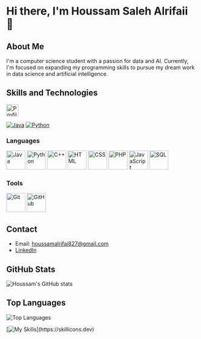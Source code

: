# Hi there, I'm Houssam Saleh Alrifaii 👋

## About Me
I'm a computer science student with a passion for data and AI. Currently, I'm focused on expanding my programming skills to pursue my dream work in data science and artificial intelligence.

## Skills and Technologies
<img src="https://github.com/marwin1991/profile-technology-icons/assets/76012086/4ec200c2-acdf-4c42-b419-cd49cba3d09f" alt="Profile Technology Icons" width="32" height="32">

[![Java](https://skillicons.dev/icons?i=java)](https://skillicons.dev)
[![Python](https://skillicons.dev/icons?i=py)](https://skillicons.dev)

### Languages
<p align="left">
  <img src="https://media.giphy.com/media/RiTjGjekHkKcbLxp9Q/giphy.gif" alt="Java" width="50" height="50"/>
  <img src="https://media.giphy.com/media/KAq5w47R9rmTuvWOWa/giphy.gif" alt="Python" width="50" height="50"/>
  <img src="https://media.giphy.com/media/SiMcadhDEZDmuwLqfj/giphy.gif" alt="C++" width="50" height="50"/>
  <img src="https://media.giphy.com/media/XAxylRMCdpbEWUAvr8/giphy.gif" alt="HTML" width="50" height="50"/>
  <img src="https://media.giphy.com/media/fsEaZldNC8A1PJ3mwp/giphy.gif" alt="CSS" width="50" height="50"/>
  <img src="https://media.giphy.com/media/ZVik7pBtu9dNS/giphy.gif" alt="PHP" width="50" height="50"/>
  <img src="https://media.giphy.com/media/ln7z2eWriiQAllfVcn/giphy.gif" alt="JavaScript" width="50" height="50"/>
  <img src="https://media.giphy.com/media/3ov9jNziFTMfzSumAw/giphy.gif" alt="SQL" width="50" height="50"/>
</p>

### Tools
<p align="left">
  <img src="https://media.giphy.com/media/kH6CqYiquZawmU1HI6/giphy.gif" alt="Git" width="50" height="50"/>
  <img src="https://media.giphy.com/media/4kIWpRT2Dm6A3TAVuS/giphy.gif" alt="GitHub" width="50" height="50"/>
</p>

## Contact
- Email: [houssamalrifai827@gmail.com](mailto:houssamalrifai827@gmail.com)
- [LinkedIn](https://www.linkedin.com/in/houssam-saleh-alrifaii-989792242/)


## GitHub Stats
![Houssam's GitHub stats](https://github-readme-stats.vercel.app/api?username=HoussamAlrifaii&show_icons=true&theme=radical)

## Top Languages
![Top Languages](https://github-readme-stats.vercel.app/api/top-langs/?username=HoussamAlrifaii&layout=compact&theme=radical)




[![My Skills](https://skillicons.dev/icons?i=js,html,css,github,java,php,py,mysql,matlab,arduino,cpp,bootstrap,r,)](https://skillicons.dev)
